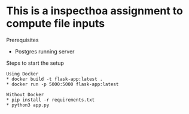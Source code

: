 
# This is a inspecthoa assignment to compute file inputs

Prerequisites
* Postgres running server

Steps to start the setup

    Using Docker
    * docker build -t flask-app:latest .
    * docker run -p 5000:5000 flask-app:latest

    Without Docker
    * pip install -r requirements.txt
    * python3 app.py
